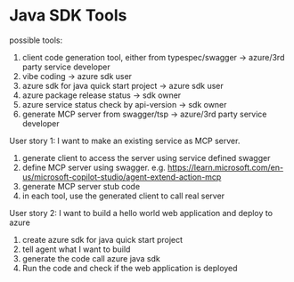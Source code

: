 # Java SDK Tools

possible tools:

1. client code generation tool, either from typespec/swagger  -> azure/3rd party service developer
2. vibe coding  -> azure sdk user
3. azure sdk for java quick start project -> azure sdk user
4. azure package release status  -> sdk owner
5. azure service status check by api-version  -> sdk owner
6. generate MCP server from swagger/tsp  -> azure/3rd party service developer


User story 1:
I want to make an existing service as MCP server.

1. generate client to access the server using service defined swagger
1. define MCP server using swagger. e.g. https://learn.microsoft.com/en-us/microsoft-copilot-studio/agent-extend-action-mcp
2. generate MCP server stub code
3. in each tool, use the generated client to call real server


User story 2:
I want to build a hello world web application and deploy to azure

1. create azure sdk for java quick start project
2. tell agent what I want to build
3. generate the code call azure java sdk
4. Run the code and check if the web application is deployed
   



